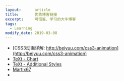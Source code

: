```yaml
---
layout:      article
title:       优秀博客链接
excerpt:     可借鉴、学习的大牛博客
tags:
  - Learning
modify_date: 2019-03-08
---
```


+ [CSS3动画详解: http://beiyuu.com/css3-animation](http://beiyuu.com/css3-animation)
+ [TeXt - Chart](https://tianqi.name/jekyll-TeXt-theme/test/2017/05/05/chart.html)
+ [TeXt - Additional Styles](https://tianqi.name/jekyll-TeXt-theme/test/2017/08/08/additional-styles.html) 
+ [Martix67](http://www.matrix67.com/)
+ 
